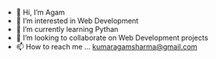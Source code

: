 - 👋 Hi, I’m Agam
- 👀 I’m interested in Web Development
- 🌱 I’m currently learning Pythan
- 💞️ I’m looking to collaborate on Web Development projects
- 📫 How to reach me ... kumaragamsharma@gmail.com

<!---
agamkrshar/agamkrshar is a ✨ special ✨ repository because its `README.md` (this file) appears on your GitHub profile.
You can click the Preview link to take a look at your changes.
--->
